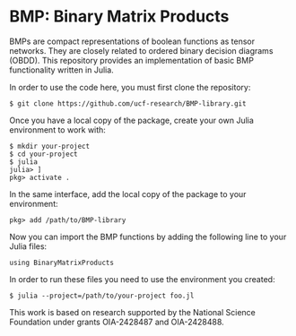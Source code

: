 # BMP: Binary Matrix Products
BMPs are compact representations of boolean functions as tensor networks. They
are closely related to ordered binary decision diagrams (OBDD). This repository
provides an implementation of basic BMP functionality written in Julia.

In order to use the code here, you must first clone the repository:
```
$ git clone https://github.com/ucf-research/BMP-library.git
```
Once you have a local copy of the package, create your own Julia environment to
work with:
```
$ mkdir your-project
$ cd your-project
$ julia
julia> ]
pkg> activate .
```
In the same interface, add the local copy of the package to your environment:
```
pkg> add /path/to/BMP-library
```
Now you can import the BMP functions by adding the following line to your Julia
files:
```
using BinaryMatrixProducts
```
In order to run these files you need to use the environment you created:
```
$ julia --project=/path/to/your-project foo.jl
```

This work is based on research supported by the National Science Foundation under grants OIA-2428487 and OIA-2428488.
